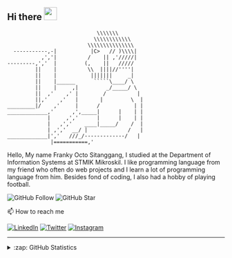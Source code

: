 ## Hi there <img src="https://raw.githubusercontent.com/MartinHeinz/MartinHeinz/master/wave.gif" width="30px">




```
                             \\\\\\\
                            \\\\\\\\\\\\
                          \\\\\\\\\\\\\\\
  -----------,-|           |C>   // )\\\\|
           ,','|          /    || ,'/////|
---------,','  |         (,    ||   /////
         ||    |          \\  ||||//''''|
         ||    |           |||||||     _|
         ||    |______      `````\____/ \
         ||    |     ,|         _/_____/ \
         ||  ,'    ,' |        /          |
         ||,'    ,'   |       |         \  |
_________|/    ,'     |      /           | |
_____________,'      ,',_____|      |    | |
             |     ,','      |      |    | |
             |   ,','    ____|_____/    /  |
             | ,','  __/ |             /   |
_____________|','   ///_/-------------/   |
              |===========,'
```




Hello, My name Franky Octo Sitanggang, I studied at the Department of Information Systems at STMIK Mikroskil. I like programming language from my friend who often do web projects and I learn a lot of programming language from him. Besides fond of coding, I also had a hobby of playing football.

![GitHub Follow](https://img.shields.io/github/followers/Crystalize23.svg?style=social&label=Follow)
![GitHub Star](https://img.shields.io/github/stars/Crystalize23?affiliations=OWNER%2CCOLLABORATOR&style=social&label=Star)

📫 How to reach me

[![LinkedIn](https://img.shields.io/badge/--linkedin?label=LinkedIn&logo=LinkedIn&style=social)](https://www.linkedin.com/in/frankyocto)
[![Twitter](https://img.shields.io/badge/--twitter?label=Twitter&logo=Twitter&style=social)](https://twitter.com/OctoFranky)
[![Instagram](https://img.shields.io/badge/--instagram?label=Instagram&logo=Instagram&style=social)](https://www.instagram.com/sitanggangfranky/)

<hr>

<details close>
<summary>:zap: GitHub Statistics</summary>
  <img src="https://github-readme-stats.vercel.app/api?username=Crystalize23&show_icons=true&theme=tokyonight" width="400px">
</details>
